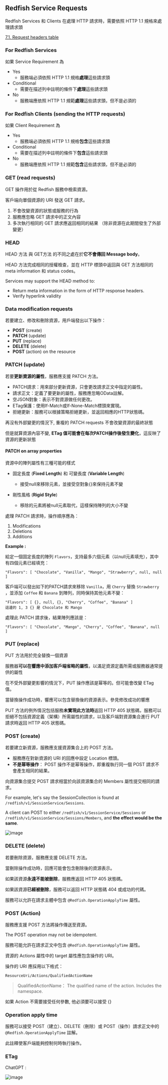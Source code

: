 <h2>
    Redfish Service Requests
</h2>

Redfish Services 和 Clients 在處理 HTTP 請求時，需要依照 HTTP 1.1 規格來處理請求頭

[7.1. Request headers table](<https://www.dmtf.org/sites/default/files/standards/documents/DSP0266_1.20.1.html#request-headers:~:text=to%20Redfish%20services.-,7.1%20Request%20headers,-Table%206%20lists>)

<h3>
    For Redfish Services
</h3>

如果 Service Requirement 為
* Yes
    * 服務端必須依照 HTTP 1.1 規格**處理**這些請求頭
* Conditional
    * 需要在描述列中註明的條件下**處理**這些請求頭
* No
    * 服務端應依照 HTTP 1.1 規範**處理**這些請求頭，但不是必須的


<h3>
    For Redfish Clients (sending the HTTP requests)
</h3>

如果 Client Requirement 為
* Yes
    * 服務端必須依照 HTTP 1.1 規格**包含**這些請求頭
* Conditional
    * 需要在描述列中註明的條件下**包含**這些請求頭
* No
    * 服務端應依照 HTTP 1.1 規範**包含**這些請求頭，但不是必須的

<h3>
    GET (read requests)
</h3>

GET 操作用於從 Redfish 服務中檢索資源。

客戶端向單個資源的 URI 發送 GET 請求。

1. 不會改變資源的狀態或服務的行為
2. 服務應忽略 GET 請求中的正文內容
3. 多次執行相同的 GET 請求應返回相同的結果
（除非資源在此期間發生了外部變更）

<h3>
    HEAD
</h3>

HEAD 方法 與 GET方法 的不同之處在於**它不會傳回 Message body**。

HEAD 方法完成相同的授權檢查，並在 HTTP 標頭中返回與 GET 方法相同的 meta information 和 status codes。

Services may support the HEAD method to:
* Return meta information in the form of HTTP response headers.
* Verify hyperlink validity

<h3>
    Data modification requests
</h3>

若要建立、修改和刪除資源，用戶端發出以下操作：
* **POST** (create)
* **PATCH** (update)
* **PUT** (replace)
* **DELETE** (delete)
* **POST** (action) on the resource

<h3>
    PATCH (update)
</h3>

若要**更新資源的屬性**，服務應支援 PATCH 方法。

* PATCH請求：用來部分更新資源，只會更改請求正文中指定的屬性。
* 請求正文：定義了要更新的屬性，服務應忽略OData註解。
* 空JSON對象：表示不對資源做任何更改。
* ETag保護：使用If-Match或If-None-Match標頭來實現。
* 拒絕更新：服務可以根據策略拒絕更新，並返回相應的HTTP狀態碼。

再沒有外部變更的情況下, 重複的 PATCH requests 不會改變資源的最終狀態

但是就算資源內容不變, **ETag 值可能會在每次PATCH操作後發生變化**，這反映了資源的更新狀態

<h4>
    PATCH on array properties
</h4>

資源中的陣列屬性有三種可能的樣式
* 固定長度 (**Fixed Length**) 和 可變長度 (**Variable Length**)

    * 接受null來移除元素，並接受空對象{}來保持元素不變
* 剛性風格 (**Rigid Style**)

    * 移除的元素將被null元素取代，這樣保持陣列的大小不變

處理 PATCH 請求時，操作順序應為：
1. Modifications
2. Deletions
3. Additions

**Example :**

給定一個固定長度的陣列 `Flavors`，支持最多六個元素（以null元素填充），其中有四個元素已經填充：
```
"Flavors": [ "Chocolate", "Vanilla", "Mango", "Strawberry", null, null ]
```

客戶端可以發出如下的PATCH請求來移除 `Vanilla`，用 `Cherry` 替換 `Strawberry` ，並添加 `Coffee` 和 `Banana` 到陣列，同時保持其他元素不變：
```
"Flavors": [ {}, null, {}, "Cherry", "Coffee", "Banana" ]
這邊的 1, 3 {} 是 Chocolate 和 Mango
```

處理此 PATCH 請求後，結果陣列應該是：
```
"Flavors": [ "Chocolate", "Mango", "Cherry", "Coffee", "Banana", null ]
```

<h3>
    PUT (replace)
</h3>

PUT 方法用於完全替換一個資源

服務器**可以在響應中添加客戶端省略的屬性**，以滿足資源定義所需或服務器通常提供的屬性

在不受外部變更影響的情況下，PUT 操作應該是幂等的。但可能會改變 ETag 值。

當替換操作成功時，響應可以包含替換後的資源表示。參見修改成功的響應

PUT 方法的例外情況包括服務**未實現此方法時**返回 HTTP 405 狀態碼，服務可以拒絕不包括資源定義（架構）所需屬性的請求，以及客戶端對資源集合進行 PUT 請求時返回 HTTP 405 狀態碼。

<h3>
    POST (create)
</h3>

若要建立新資源，服務應支援資源集合上的 POST 方法。

* 服務應在對新資源的 URI 的回應中設定 Location 標頭。
* **不是幂等操作**： POST 操作不是幂等操作，即重複執行同一個 POST 請求不會產生相同的結果。

向資源集合提交 POST 請求相當於向該資源集合的 Members 屬性提交相同的請求。

For example, let's say the SessionCollection is found at `/redfish/v1/SessionService/Sessions`. 

A client can POST to either `/redfish/v1/SessionService/Sessions` or `/redfish/v1/SessionService/Sessions/Members`, and **the effect would be the same**.

![image](https://hackmd.io/_uploads/BygVm82NR.png)

<h3>
    DELETE (delete)
</h3>

若要刪除資源，服務應支援 DELETE 方法。

當刪除操作成功時，回應可能會包含刪除後的資源表示。

如果該資源**永遠不能被刪除**，服務應返回 HTTP 405 狀態碼。

如果該資源**已經被刪除**，服務可以返回 HTTP 狀態碼 404 或成功的代碼。

服務可以允許在請求主體中包含 `@Redfish.OperationApplyTime` 屬性。

<h3>
    POST (Action)
</h3>

服務應支援 POST 方法將操作傳送至資源。

The POST operation may not be idempotent.

服務可能允許在請求正文中包含 `@Redfish.OperationApplyTime` 屬性。

資源的 Actions 屬性中的 target 屬性應包含操作的 URI。

操作的 URI 應採用以下格式：
```
ResourceUri/Actions/QualifiedActionName
```

>QualifiedActionName：
>The qualified name of the action. Includes the namespace.

如果 Action 不需要接受任何參數, 他必須要可以接受 {}

<h3>
    Operation apply time
</h3>

服務可以接受 POST（建立）、DELETE（刪除）或 POST（操作）請求正文中的 `@Redfish.OperationApplyTime` 註解。

此註釋使客戶端能夠控制何時執行操作。

<h3>
    ETag
</h3>

ChatGPT : 

![image](https://hackmd.io/_uploads/Hy8z4H3VR.png)
